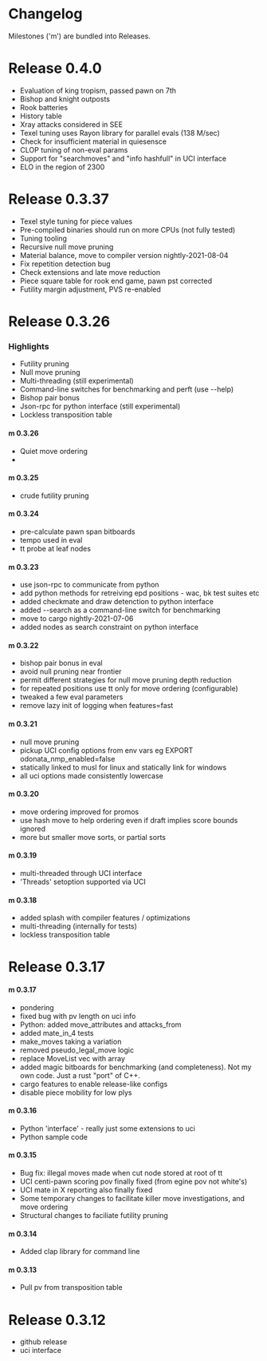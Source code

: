 # Changelog

Milestones ('m') are bundled into Releases.  


# Release 0.4.0 
- Evaluation of king tropism, passed pawn on 7th
- Bishop and knight outposts
- Rook batteries
- History table
- Xray attacks considered in SEE
- Texel tuning uses Rayon library for parallel evals (138 M/sec)
- Check for insufficient material in quiesensce
- CLOP tuning of non-eval params
- Support for "searchmoves" and "info hashfull" in UCI interface
- ELO in the region of 2300

# Release 0.3.37
- Texel style tuning for piece values
- Pre-compiled binaries should run on more CPUs (not fully tested)
- Tuning tooling
- Recursive null move pruning
- Material balance, move to compiler version nightly-2021-08-04
- Fix repetition detection bug
- Check extensions and late move reduction
- Piece square table for rook end game, pawn pst corrected
- Futility margin adjustment, PVS re-enabled


# Release 0.3.26

### Highlights
- Futility pruning
- Null move pruning
- Multi-threading (still experimental)
- Command-line switches for benchmarking and perft (use --help)
- Bishop pair bonus
- Json-rpc for python interface (still experimental)
- Lockless transposition table

#### m 0.3.26
- Quiet move ordering
- 
#### m 0.3.25
- crude futility pruning

#### m 0.3.24
- pre-calculate pawn span bitboards
- tempo used in eval
- tt probe at leaf nodes 

#### m 0.3.23
- use json-rpc to communicate from python
- add python methods for retreiving epd positions - wac, bk test suites etc
- added checkmate and draw detenction to python interface
- added --search as a command-line switch for benchmarking 
- move to cargo nightly-2021-07-06
- added nodes as search constraint on python interface

#### m 0.3.22
- bishop pair bonus in eval
- avoid null pruning near frontier 
- permit different strategies for null move pruning depth reduction
- for repeated positions use tt only for move ordering (configurable) 
- tweaked a few eval parameters
- remove lazy init of logging when features=fast

#### m 0.3.21
- null move pruning
- pickup UCI config options from env vars eg EXPORT odonata_nmp_enabled=false
- statically linked to musl for linux and statically link for windows
- all uci options made consistently lowercase

#### m 0.3.20
- move ordering improved for promos 
- use hash move to help ordering even if draft implies score bounds ignored
- more but smaller move sorts, or partial sorts  


#### m 0.3.19
- multi-threaded through UCI interface
- 'Threads' setoption supported via UCI

#### m 0.3.18
- added splash with compiler features / optimizations
- multi-threading (internally for tests)
- lockless transposition table


# Release 0.3.17
#### m 0.3.17
- pondering 
- fixed bug with pv length on uci info
- Python: added move_attributes and attacks_from
- added mate_in_4 tests
- make_moves taking a variation 
- removed pseudo_legal_move logic
- replace MoveList vec with array 
- added magic bitboards for benchmarking (and completeness). Not my own code. Just a rust "port" of C++.
- cargo features to enable release-like configs
- disable piece mobility for low plys 

#### m 0.3.16
- Python 'interface' - really just some extensions to uci
- Python sample code

#### m 0.3.15
- Bug fix: illegal moves made when cut node stored at root of tt
- UCI centi-pawn scoring pov finally fixed (from egine pov not white's)
- UCI mate in X reporting also finally fixed
- Some temporary changes to facilitate killer move investigations, and move ordering
- Structural changes to faciliate futility pruning

#### m 0.3.14
- Added clap library for command line 

#### m 0.3.13
- Pull pv from transposition table


# Release 0.3.12
- github release
- uci interface

